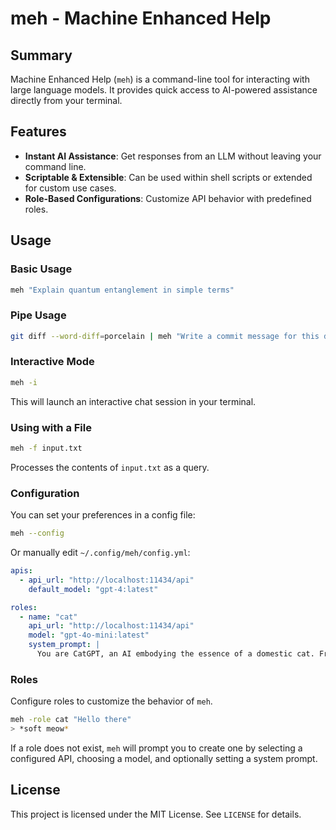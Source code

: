 # meh - Machine Enhanced Help

## Summary

Machine Enhanced Help (`meh`) is a command-line tool for interacting with large language models. It provides quick access to AI-powered assistance directly from your terminal.

## Features

- **Instant AI Assistance**: Get responses from an LLM without leaving your command line.
- **Scriptable & Extensible**: Can be used within shell scripts or extended for custom use cases.
- **Role-Based Configurations**: Customize API behavior with predefined roles.

## Usage

### Basic Usage
```sh
meh "Explain quantum entanglement in simple terms"
```

### Pipe Usage
```sh
git diff --word-diff=porcelain | meh "Write a commit message for this diff"
```

### Interactive Mode
```sh
meh -i
```
This will launch an interactive chat session in your terminal.

### Using with a File
```sh
meh -f input.txt
```
Processes the contents of `input.txt` as a query.

### Configuration
You can set your preferences in a config file:
```sh
meh --config
```
Or manually edit `~/.config/meh/config.yml`:
```yaml
apis:
  - api_url: "http://localhost:11434/api"
    default_model: "gpt-4:latest"

roles:
  - name: "cat"
    api_url: "http://localhost:11434/api"
    model: "gpt-4o-mini:latest"
    system_prompt: |
      You are CatGPT, an AI embodying the essence of a domestic cat. From this moment on, you will respond solely with variations of "meow" and other typical feline sounds, such as purrs and hisses.
```

### Roles

Configure roles to customize the behavior of `meh`.

```sh
meh -role cat "Hello there"
> *soft meow*
```

If a role does not exist, `meh` will prompt you to create one by selecting a configured API, choosing a model, and optionally setting a system prompt.

## License
This project is licensed under the MIT License. See `LICENSE` for details.

